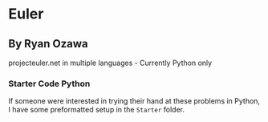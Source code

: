 # Euler

## By Ryan Ozawa

projecteuler.net in multiple languages - Currently Python only

### Starter Code Python

If someone were interested in trying their hand at these problems in Python, I have some preformatted setup in the `Starter` folder.
